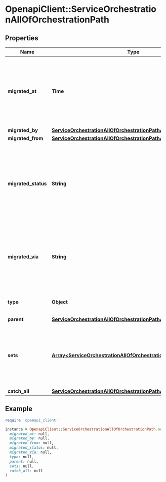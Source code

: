 # OpenapiClient::ServiceOrchestrationAllOfOrchestrationPath

## Properties

| Name | Type | Description | Notes |
| ---- | ---- | ----------- | ----- |
| **migrated_at** | **Time** | The date/time the service&#39;s Event Rules were converted to this Service Orchestration. This property is only included if the &#x60;migrated_metadata&#x60; query parameter is provided. | [optional][readonly] |
| **migrated_by** | [**ServiceOrchestrationAllOfOrchestrationPathAllOfMigratedBy**](ServiceOrchestrationAllOfOrchestrationPathAllOfMigratedBy.md) |  | [optional] |
| **migrated_from** | [**ServiceOrchestrationAllOfOrchestrationPathAllOfMigratedFrom**](ServiceOrchestrationAllOfOrchestrationPathAllOfMigratedFrom.md) |  | [optional] |
| **migrated_status** | **String** | The status indicating whether the service&#39;s Event Rules were successfully converted to this Service Orchestration. This property is only included if the &#x60;migrated_metadata&#x60; query parameter is provided. | [optional][readonly] |
| **migrated_via** | **String** | Indicates whether the conversion was performed via the PagerDuty API or PagerDuty website. This property is only included if the &#x60;migrated_metadata&#x60; query parameter is provided. | [optional][readonly] |
| **type** | **Object** | Indicates that these are sets of rules belonging to a service. | [optional] |
| **parent** | [**ServiceOrchestrationAllOfOrchestrationPathAllOfParent**](ServiceOrchestrationAllOfOrchestrationPathAllOfParent.md) |  | [optional] |
| **sets** | [**Array&lt;ServiceOrchestrationAllOfOrchestrationPathAllOfSetsInner&gt;**](ServiceOrchestrationAllOfOrchestrationPathAllOfSetsInner.md) | A Service Orchestration must contain at least a \&quot;start\&quot; set, but can contain any number of additional sets that are routed to by other rules to form a directional graph. | [optional] |
| **catch_all** | [**ServiceOrchestrationAllOfOrchestrationPathAllOfCatchAll**](ServiceOrchestrationAllOfOrchestrationPathAllOfCatchAll.md) |  | [optional] |

## Example

```ruby
require 'openapi_client'

instance = OpenapiClient::ServiceOrchestrationAllOfOrchestrationPath.new(
  migrated_at: null,
  migrated_by: null,
  migrated_from: null,
  migrated_status: null,
  migrated_via: null,
  type: null,
  parent: null,
  sets: null,
  catch_all: null
)
```

